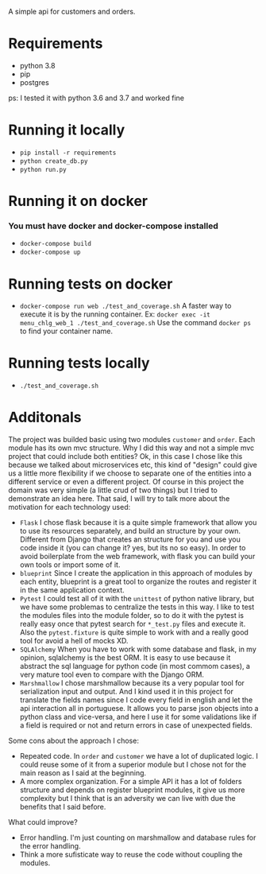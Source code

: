 A simple api for customers and orders.

# Requirements
- python 3.8
- pip
- postgres

ps: I tested it with python 3.6 and 3.7 and worked fine

# Running it locally
- `pip install -r requirements`
- `python create_db.py`
- `python run.py`

# Running it on docker
### You must have docker and docker-compose installed
- `docker-compose build`
- `docker-compose up`

# Running tests on docker
- `docker-compose run web ./test_and_coverage.sh`
 A faster way to execute it is by the running container. Ex: `docker exec -it menu_chlg_web_1 ./test_and_coverage.sh`
 Use the command `docker ps` to find your container name.

# Running tests locally
- `./test_and_coverage.sh`

# Additonals
The project was builded basic using two modules `customer` and `order`. Each module has its own mvc structure.
Why I did this way and not a simple mvc project that could include both entities? Ok, in this case I chose like this because we talked about microservices etc,
this kind of "design" could give us a little more flexibility if we choose to separate one of the entities into a different service or even a different project.
Of course in this project the domain was very simple (a little crud of two things) but I tried to demonstrate an idea here.
That said, I will try to talk more about the motivation for each technology used:
- `Flask`
  I chose flask because it is a quite simple framework that allow you to use its resources separately, and build an structure by your own. Different from Django that
  creates an structure for you and use you code inside it (you can change it? yes, but its no so easy).
  In order to avoid boilerplate from the web framework, with flask you can build your own tools or import some of it.
- `blueprint`
  Since I create the application in this approach of modules by each entity, blueprint is a great tool to organize the routes and register it in the same application
  context.
- `Pytest`
  I could test all of it with the `unittest` of python native library, but we have some problemas to centralize the tests in this way. I like to test the modules files
  into the module folder, so to do it with the pytest is really easy once that pytest search for `*_test.py` files and execute it. Also the `pytest.fixture` is quite
  simple to work with and a really good tool for avoid a hell of mocks XD.
- `SQLAlchemy`
  When you have to work with some database and flask, in my opinion, sqlalchemy is the best ORM. It is easy to use because it abstract the sql language for python code
  (in most commom cases), a very mature tool even to compare with the Django ORM.
- `Marshmallow`
  I chose marshmallow because its a very popular tool for serialization input and output. And I kind used it in this project for translate the fields names since I code
  every field in english and let the api interaction all in portuguese.
  It allows you to parse json objects into a python class and vice-versa, and here I use it for some validations like if a field is required or not and return errors in
  case of unexpected fields.

Some cons about the approach I chose:
- Repeated code. In `order` and `customer` we have a lot of duplicated logic. I could reuse some of it from a superior module but I chose not for the main reason as I
  said at the beginning.
- A more complex organization. For a simple API it has a lot of folders structure and depends on register blueprint modules, it give us more complexity but I
  think that is an adversity we can live with due the benefits that I said before.

What could improve?
- Error handling. I'm just counting on marshmallow and database rules for the error handling.
- Think a more sufisticate way to reuse the code without coupling the modules.
